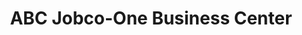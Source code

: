 ---
title: "ABC Jobco-One Business Center"
url: /zwedru/abc-jobco-one-business-center/
shop: hardware
---